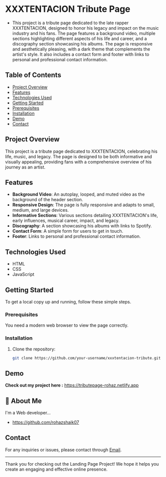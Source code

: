 # XXXTENTACION Tribute Page

- This project is a tribute page dedicated to the late rapper XXXTENTACION, designed to honor his legacy and impact on the music industry and his fans. The page features a background video, multiple sections highlighting different aspects of his life and career, and a discography section showcasing his albums. The page is responsive and aesthetically pleasing, with a dark theme that complements the artist's style. It also includes a contact form and footer with links to personal and professional contact information.

## Table of Contents

- [Project Overview](#project-overview)
- [Features](#features)
- [Technologies Used](#technologies-used)
- [Getting Started](#getting-started)
- [Prerequisites](#Prerequisites)
- [Installation](#Installation)
- [Demo](#Demo)
- [Contact](#contact)

## Project Overview

This project is a tribute page dedicated to XXXTENTACION, celebrating his life, music, and legacy. The page is designed to be both informative and visually appealing, providing fans with a comprehensive overview of his journey as an artist.

## Features

- **Background Video**: An autoplay, looped, and muted video as the background of the header section.
- **Responsive Design**: The page is fully responsive and adapts to small, medium, and large devices.
- **Informative Sections**: Various sections detailing XXXTENTACION's life, early influences, musical career, impact, and legacy.
- **Discography**: A section showcasing his albums with links to Spotify.
- **Contact Form**: A simple form for users to get in touch.
- **Footer**: Links to personal and professional contact information.

## Technologies Used

- HTML
- CSS
- JavaScript

## Getting Started

To get a local copy up and running, follow these simple steps.

### Prerequisites

You need a modern web browser to view the page correctly.

### Installation

1. Clone the repository:
   ```sh
   git clone https://github.com/your-username/xxxtentacion-tribute.git

## Demo





**Check out my project here :** https://tributepage-rohaz.netlify.app
## 🚀 About Me
I'm a Web developer...

- https://github.com/rohazshaik07

## Contact

For any inquiries or issues, please contact through [Email](shaikrohaz@gmail.com).

---

Thank you for checking out the Landing Page Project! We hope it helps you create an engaging and effective online presence.
